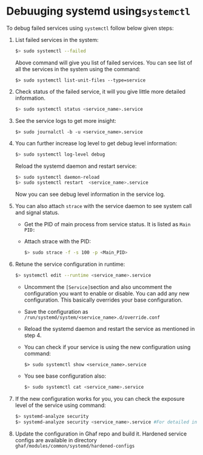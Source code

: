 # Debuuging systemd using`systemctl`

To debug failed services using `systemctl` follow below given steps:

1) List failed services in the system:

   ```bash
   $> sudo systemctl --failed
   ```

   Above command will give you list of failed services. You can see list of all the services in the system using the command:

   ```
   $> sudo systemctl list-unit-files --type=service
   ```

2. Check status of the failed service, it will you give little more detailed information.

   ```bash
   $> sudo systemctl status <service_name>.service
   ```
3. See the service logs to get more insight:

   ```
   $> sudo journalctl -b -u <service_name>.service
   ```
4. You can further increase log level to get debug level information:

   ```bash
   $> sudo systemctl log-level debug
   ```

   Reload the systemd daemon and restart service:

   ```bash
   $> sudo systemctl daemon-reload
   $> sudo systemctl restart  <service_name>.service
   ```

   Now you can see debug level information in the service log.
5. You can also attach `strace` with the service daemon to see system call and signal status.

   - Get the PID of main process from service status. It is listed as `Main PID:`
   - Attach strace with the PID:

     ```bash
     $> sudo strace -f -s 100 -p <Main_PID>
     ```
6. Retune the service configuration in runtime:

   ```bash
   $> systemctl edit --runtime <service_name>.service
   ```

   - Uncomment the `[Service]`section and also uncomment the configuration you want to enable or disable. You can add any new configuration. This basically overrides your base configuration.
   - Save the configuration as `/run/systemd/system/<service_name>.d/override.conf`
   - Reload the systemd daemon and restart the service as mentioned in step 4.
   - You can check if your service is using the new configuration using command:

     ```
     $> sudo systemctl show <service_name>.service
     ```
   - You see base configuration also:

     ```bash
     $> sudo systemctl cat <service_name>.service
     ```
7. If the new configuration works for you, you can check the exposure level of the service using command:

   ```bash
   $> systemd-analyze security
   $> systemd-analyze security <service_name>.service #For detailed information
   ```
8. Update the configuration in Ghaf repo and build it. Hardened service configs are available in directory `ghaf/modules/common/systemd/hardened-configs`
